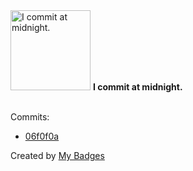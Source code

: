 <img src="https://my-badges.github.io/my-badges/midnight-commits.png" alt="I commit at midnight." title="I commit at midnight." width="128">
<strong>I commit at midnight.</strong>
<br><br>

Commits:

- <a href="https://github.com/pfefferle/wordpress-semantic-linkbacks/commit/06f0f0aa6d1070bc873b7e7a6b2558d4cd71689f">06f0f0a</a>


Created by <a href="https://github.com/my-badges/my-badges">My Badges</a>
